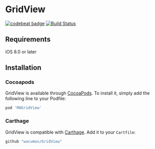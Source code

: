 # GridView

[![codebeat badge](https://codebeat.co/badges/72316097-f986-4f41-82a0-e3ae48fb1416)](https://codebeat.co/projects/github-com-wacumov-gridview-master)
[![Build Status](https://app.bitrise.io/app/9ed8add115b63f85/status.svg?token=6M0pQ0racQUyPf1k33yoTw)](https://app.bitrise.io/app/9ed8add115b63f85)

## Requirements

iOS 8.0 or later

## Installation

### Cocoapods

GridView is available through [CocoaPods](http://cocoapods.org). To install
it, simply add the following line to your Podfile:

```ruby
pod 'MAGridView'
```
### Carthage

GridView is compatible with [Carthage](https://github.com/Carthage/Carthage). Add it to your `Cartfile`:

```ruby
github "wacumov/GridView"
```
